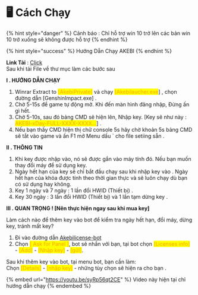 # 🖥 Cách Chạy



{% hint style="danger" %}
Cảnh báo : Chỉ hỗ trợ win 10 trở lên các bản win 10 trở xuống sẽ không được hỗ trợ
{% endhint %}

{% hint style="success" %}
Hướng Dẫn Chạy AKEBI&#x20;
{% endhint %}

**Link Tải** : [Click](https://discord.com/channels/1104940962804936856/1158038172295508081/1158038996136509550) \
Sau khi tải File về thư mục làm các bước sau&#x20;

**I . HƯỚNG DẪN CHẠY**

1. Winrar Extract to <mark style="color:orange;">\[AkebiPrivate]</mark> và chạy <mark style="color:orange;">\[Akebilaucher.exe</mark>] , chọn đường dẫn \[GenshinImpact.exe] .
2. Chờ 5-15s để game tự động mở. Khi đến màn hình đăng nhập, Đừng ấn gì hết.
3. Chờ 5-10s, sau đó bảng CMD sẽ hiện lên, Nhập key. \[Key sẽ như này : <mark style="color:orange;">AKEBI-xDay-FULL-XXXX-XXXX...</mark>] .
4. Nếu bạn thấy CMD hiện thị chữ console 5s hãy chờ khoản 5s bảng CMD sẽ tắt vào game và ấn F1 mở Menu dấu \` cho file setiing sẵn .&#x20;

**II . THÔNG TIN**&#x20;

1. Khi key được nhập vào, nó sẽ được gắn vào máy tính đó. Nếu bạn muốn thay đổi máy để sử dụng key.
2. Ngày hết hạn của key sẽ chỉ bắt đầu chạy sau khi nhập key vào . Ngày hết hạn của khóa được tính theo thời gian thực và sẽ luôn chạy dù bạn có sử dụng hay không.
3. Key 1 ngày và 7 ngày : 1 lần đổi HWID (Thiết bị) .
4. Key 30 ngày : 3 lần đổi HWID (Thiết bị) và 1 lần tạm dừng key .&#x20;

**III . QUAN TRỌNG ! \[Nên thực hiện ngay sau khi mua key]**

Làm cách nào để thêm key vào bot để kiểm tra ngày hết hạn, đổi máy, dừng key, tránh mất key?

1. Đi vào đường dẫn [Akebi⁠license-bot](https://discordapp.com/channels/440536354544156683/1063808878556487710)
2. Chọn <mark style="color:orange;">\[ Ask for Panel ]</mark>, bot sẽ nhắn với bạn, tại bot chọn <mark style="color:orange;">\[Licenses info]</mark> - <mark style="color:orange;">\[Add]</mark> - <mark style="color:orange;">\[Nhập key]</mark> - <mark style="color:orange;">\[gửi]</mark>.

Sau khi thêm key vào bot, tại menu bot, bạn cần làm: \
Chọn <mark style="color:orange;">\[Details]</mark> - <mark style="color:orange;">\[nhập key]</mark> - những tùy chọn sẽ hiện ra cho bạn .&#x20;

{% embed url="https://youtu.be/syRp56qt2CE" %}
Video này hiện tại chỉ hướng dẫn chạy&#x20;
{% endembed %}
